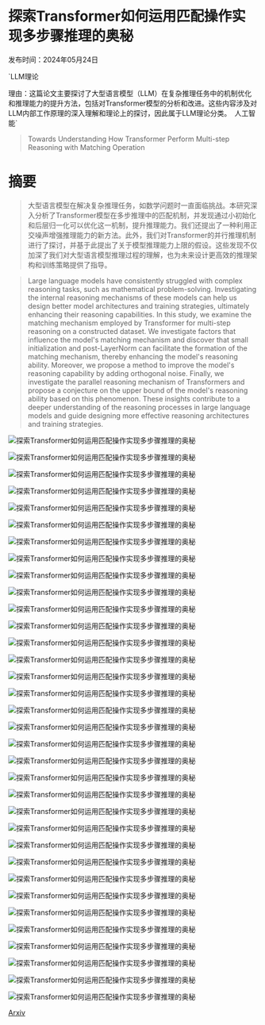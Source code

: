 # 探索Transformer如何运用匹配操作实现多步骤推理的奥秘

发布时间：2024年05月24日

`LLM理论

理由：这篇论文主要探讨了大型语言模型（LLM）在复杂推理任务中的机制优化和推理能力的提升方法，包括对Transformer模型的分析和改进。这些内容涉及对LLM内部工作原理的深入理解和理论上的探讨，因此属于LLM理论分类。` `人工智能`

> Towards Understanding How Transformer Perform Multi-step Reasoning with Matching Operation

# 摘要

> 大型语言模型在解决复杂推理任务，如数学问题时一直面临挑战。本研究深入分析了Transformer模型在多步推理中的匹配机制，并发现通过小初始化和后层归一化可以优化这一机制，提升推理能力。我们还提出了一种利用正交噪声增强推理能力的新方法。此外，我们对Transformer的并行推理机制进行了探讨，并基于此提出了关于模型推理能力上限的假设。这些发现不仅加深了我们对大型语言模型推理过程的理解，也为未来设计更高效的推理架构和训练策略提供了指导。

> Large language models have consistently struggled with complex reasoning tasks, such as mathematical problem-solving. Investigating the internal reasoning mechanisms of these models can help us design better model architectures and training strategies, ultimately enhancing their reasoning capabilities. In this study, we examine the matching mechanism employed by Transformer for multi-step reasoning on a constructed dataset. We investigate factors that influence the model's matching mechanism and discover that small initialization and post-LayerNorm can facilitate the formation of the matching mechanism, thereby enhancing the model's reasoning ability. Moreover, we propose a method to improve the model's reasoning capability by adding orthogonal noise. Finally, we investigate the parallel reasoning mechanism of Transformers and propose a conjecture on the upper bound of the model's reasoning ability based on this phenomenon. These insights contribute to a deeper understanding of the reasoning processes in large language models and guide designing more effective reasoning architectures and training strategies.

![探索Transformer如何运用匹配操作实现多步骤推理的奥秘](../../../paper_images/2405.15302/LLM_fail_to_reasoning.png)

![探索Transformer如何运用匹配操作实现多步骤推理的奥秘](../../../paper_images/2405.15302/dataset.png)

![探索Transformer如何运用匹配操作实现多步骤推理的奥秘](../../../paper_images/2405.15302/information_flow_3L1H_specific.png)

![探索Transformer如何运用匹配操作实现多步骤推理的奥秘](../../../paper_images/2405.15302/matching_matrix_coupled.png)

![探索Transformer如何运用匹配操作实现多步骤推理的奥秘](../../../paper_images/2405.15302/compare_norm_and_ini.png)

![探索Transformer如何运用匹配操作实现多步骤推理的奥秘](../../../paper_images/2405.15302/add_noise.png)

![探索Transformer如何运用匹配操作实现多步骤推理的奥秘](../../../paper_images/2405.15302/exp_induction_coupled.png)

![探索Transformer如何运用匹配操作实现多步骤推理的奥秘](../../../paper_images/2405.15302/structure.png)

![探索Transformer如何运用匹配操作实现多步骤推理的奥秘](../../../paper_images/2405.15302/appendix_matching.png)

![探索Transformer如何运用匹配操作实现多步骤推理的奥秘](../../../paper_images/2405.15302/reasoning_in_LLM.png)

![探索Transformer如何运用匹配操作实现多步骤推理的奥秘](../../../paper_images/2405.15302/loss_of_sigle_chain_2order_3L1H_diff_ini_pre_LN.png)

![探索Transformer如何运用匹配操作实现多步骤推理的奥秘](../../../paper_images/2405.15302/loss_of_sigle_chain_2order_3L1H_diff_ini_post_LN.png)

![探索Transformer如何运用匹配操作实现多步骤推理的奥秘](../../../paper_images/2405.15302/acc_of_sigle_chain_2order_3L1H_diff_ini_pre_LN.png)

![探索Transformer如何运用匹配操作实现多步骤推理的奥秘](../../../paper_images/2405.15302/acc_of_sigle_chain_2order_3L1H_diff_ini_post_LN.png)

![探索Transformer如何运用匹配操作实现多步骤推理的奥秘](../../../paper_images/2405.15302/Type2_loss-acc.png)

![探索Transformer如何运用匹配操作实现多步骤推理的奥秘](../../../paper_images/2405.15302/information_flow_5L1H_noised_double_chain_1order_mix_train_std_0.5.png)

![探索Transformer如何运用匹配操作实现多步骤推理的奥秘](../../../paper_images/2405.15302/information_flow_5L1H_noised_double_chain_2order_mix_train_std_0.5.png)

![探索Transformer如何运用匹配操作实现多步骤推理的奥秘](../../../paper_images/2405.15302/information_flow_5L1H_noised_double_chain_3order_mix_train_std_0.5.png)

![探索Transformer如何运用匹配操作实现多步骤推理的奥秘](../../../paper_images/2405.15302/information_flow_5L1H_noised_double_chain_1order_mix_train_std_1.png)

![探索Transformer如何运用匹配操作实现多步骤推理的奥秘](../../../paper_images/2405.15302/information_flow_5L1H_noised_double_chain_2order_mix_train_std_1.png)

![探索Transformer如何运用匹配操作实现多步骤推理的奥秘](../../../paper_images/2405.15302/information_flow_5L1H_noised_double_chain_3order_mix_train_std_1.png)

![探索Transformer如何运用匹配操作实现多步骤推理的奥秘](../../../paper_images/2405.15302/Type3_loss-acc.png)

![探索Transformer如何运用匹配操作实现多步骤推理的奥秘](../../../paper_images/2405.15302/information_flow_5L1H_1order_with_order_mix_train_std_0.5.png)

![探索Transformer如何运用匹配操作实现多步骤推理的奥秘](../../../paper_images/2405.15302/information_flow_5L1H_2order_with_order_mix_train_std_0.5.png)

![探索Transformer如何运用匹配操作实现多步骤推理的奥秘](../../../paper_images/2405.15302/information_flow_5L1H_3order_with_order_mix_train_std_0.5.png)

![探索Transformer如何运用匹配操作实现多步骤推理的奥秘](../../../paper_images/2405.15302/information_flow_5L1H_1order_with_order_mix_train_std_1.png)

![探索Transformer如何运用匹配操作实现多步骤推理的奥秘](../../../paper_images/2405.15302/information_flow_5L1H_2order_with_order_mix_train_std_1.png)

![探索Transformer如何运用匹配操作实现多步骤推理的奥秘](../../../paper_images/2405.15302/information_flow_5L1H_3order_with_order_mix_train_std_1.png)

![探索Transformer如何运用匹配操作实现多步骤推理的奥秘](../../../paper_images/2405.15302/add_noise_loss.png)

![探索Transformer如何运用匹配操作实现多步骤推理的奥秘](../../../paper_images/2405.15302/acc_qk_vo_add_bar.png)

![探索Transformer如何运用匹配操作实现多步骤推理的奥秘](../../../paper_images/2405.15302/qk_vo_add_layer0.png)

![探索Transformer如何运用匹配操作实现多步骤推理的奥秘](../../../paper_images/2405.15302/qk_vo_add_layer1.png)

![探索Transformer如何运用匹配操作实现多步骤推理的奥秘](../../../paper_images/2405.15302/qk_vo_add_layer2.png)

![探索Transformer如何运用匹配操作实现多步骤推理的奥秘](../../../paper_images/2405.15302/min_info_broadcast_required.png)

[Arxiv](https://arxiv.org/abs/2405.15302)